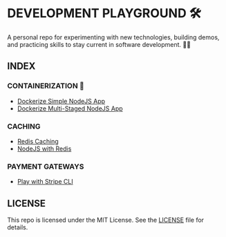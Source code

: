 # DEVELOPMENT PLAYGROUND 🛠️

A personal repo for experimenting with new technologies, building demos, and practicing skills to stay current in software development. 🚀✨

## INDEX

### CONTAINERIZATION 🐳

- [Dockerize Simple NodeJS App](./containerization/dockerize-nodejs-app/)
- [Dockerize Multi-Staged NodeJS App](./containerization/dockerize-multi-staged-nodejs-app/)

### CACHING

- [Redis Caching](./caching/redis/)
- [NodeJS with Redis](./caching/nodejs-redis/)

### PAYMENT GATEWAYS

- [Play with Stripe CLI](./payment-gateways/play-with-stripe-cli/)

## LICENSE

This repo is licensed under the MIT License. See the [LICENSE](./LICENSE) file for details.

